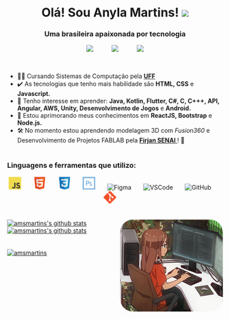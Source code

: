 <!--
**amsmartins/amsmartins** is a ✨ _special_ ✨ repository because its `README.md` (this file) appears on your GitHub profile.


<!-- INTRO -->
<h1 align="center">Olá! Sou Anyla Martins! <img src="https://raw.githubusercontent.com/iampavangandhi/iampavangandhi/master/gifs/Hi.gif" width="30px"></h1>
<h3 align="center">Uma brasileira apaixonada por tecnologia</h3>


<!-- CONTATO -->
<p align="center">
<a href="https://github.com/amsmartins">
<img src="https://img.shields.io/badge/github-%23100000.svg?&style=for-the-badge&logo=github&logoColor=white&link=mailto:https://github.com/amsmartins"></a>
&nbsp;&nbsp;&nbsp;&nbsp;&nbsp;&nbsp;&nbsp;&nbsp;&nbsp;
    
<a href="mailto:anylamartins@id.uff.br">
<img src="https://img.shields.io/badge/gmail-D14836?&style=for-the-badge&logo=gmail&logoColor=white&link=mailto:anylamartins@id.uff.br"></a>
&nbsp;&nbsp;&nbsp;&nbsp;&nbsp;&nbsp;&nbsp;&nbsp;&nbsp;
  
<a href="https://www.linkedin.com/in/amsmartins">
<img src="https://img.shields.io/badge/linkedin-%230077B5.svg?&style=for-the-badge&logo=linkedin&logoColor=white&link=mailto:https://www.linkedin.com/in/amsmartins/"></a>
</p><br>


<!-- SOBRE SIM -->
- 👨‍🎓 Cursando Sistemas de Computação pela <a href="https://www.uff.br/?q=curso/tecnologia-em-sistemas-de-computacao-ead/1122221/tecnologico/niteroi">**UFF**</a>
- ✔️ As tecnologias que tenho mais habilidade são **HTML, CSS** e **Javascript.**
- 🎯 Tenho interesse em aprender: **Java, Kotlin, Flutter, C#, C, C+++, API, Angular, AWS, Unity, Desenvolvimento de Jogos**  e **Android.**
- 🔭 Estou aprimorando meus conhecimentos em **ReactJS, Bootstrap**  e **Node.js.**
- 🛠 No momento estou aprendendo modelagem 3D com *Fusion360* e Desenvolvimento de Projetos FABLAB pela <a href="https://www.fablabs.io/labs/fablabcaxias">**Firjan SENAI** </a>! 🌳
<br><br>


<!-- SKILLS -->
<h3>Linguagens e ferramentas que utilizo:</h3>
<div align="center" style="display: inline-block">
<img width="30" src="https://raw.githubusercontent.com/devicons/devicon/master/icons/javascript/javascript-original.svg" alt="Javascript">
&nbsp;&nbsp;&nbsp;&nbsp;&nbsp;
<img width="30" src="https://raw.githubusercontent.com/devicons/devicon/master/icons/html5/html5-original.svg" alt="HTML5">
&nbsp;&nbsp;&nbsp;&nbsp;&nbsp;
<img width="30" src="https://raw.githubusercontent.com/devicons/devicon/master/icons/css3/css3-original.svg" alt="CSS3">
&nbsp;&nbsp;&nbsp;&nbsp;&nbsp;
<img width="30" src="https://raw.githubusercontent.com/devicons/devicon/master/icons/photoshop/photoshop-line.svg" alt="Photoshop"/>
&nbsp;&nbsp;&nbsp;&nbsp;&nbsp;
<img width="30" src="https://www.vectorlogo.zone/logos/figma/figma-icon.svg" alt="Figma"/>
&nbsp;&nbsp;&nbsp;&nbsp;&nbsp;
<img width="30" src="https://cdn.jsdelivr.net/gh/devicons/devicon/icons/vscode/vscode-original.svg" alt="VSCode"/>
&nbsp;&nbsp;&nbsp;&nbsp;&nbsp;
<img width="30" src="https://cdn.jsdelivr.net/gh/devicons/devicon/icons/github/github-original.svg" alt="GitHub"/>
&nbsp;&nbsp;&nbsp;&nbsp;&nbsp;
<img width="30" src="https://raw.githubusercontent.com/devicons/devicon/master/icons/git/git-original.svg" alt="Git"/>
&nbsp;&nbsp;&nbsp;&nbsp;&nbsp;
</div> <br> <br> <br>


<!--  GIF -->
<div style="display: inline_block">
<img align="right" width="240" height="215" style="border-radius:30px;" src="https://github.com/amsmartins/amsmartins/raw/main/assets/ahagon-umiko_code.gif"/>
    
    
<!-- STATS E GIF -->
<!-- <div align="left"> -->
<a href="https://github.com/amsmartins/github-readme-stats">
  <img height="150em" src="https://github-readme-stats.vercel.app/api?username=amsmartins&show_icons=true&theme=tokyonight&include_all_commits=true&count_private=true" alt="amsmartins's github stats"/>
  <img height="150em" src="https://github-readme-stats.vercel.app/api/top-langs/?username=amsmartins&layout=compact&langs_count=7&theme=tokyonight&show_icons=true" alt="amsmartins's github stats"/>
</div>
<br><br>


<!-- VISITAS -->
<img align="center" src="https://komarev.com/ghpvc/?username=amsmartinse&color=blue&style=flat" alt="amsmartins"/>

